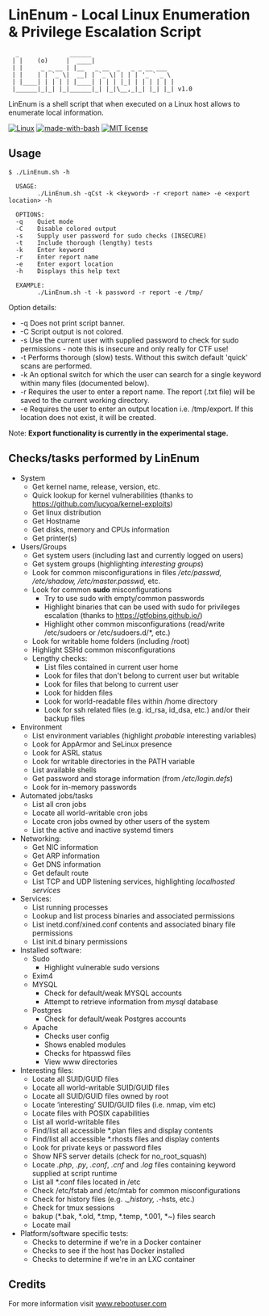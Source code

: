 # LinEnum - Local Linux Enumeration & Privilege Escalation Script

      _              ______                       
     | |    (o)     |  ____|                      
     | |     _ _ __ | |__   _ __  _   _ _ __ ___  
     | |    | | `_ \|  __| | `_ \| | | | '_ ` _ \ 
     | |____| | | | | |____| | | | |_| | | | | | |
     |______|_|_| |_|______|_| |_|\__,_|_| |_| |_| v1.0

LinEnum is a shell script that when executed on a Linux host allows to enumerate local information.

[![Linux](https://svgshare.com/i/Zhy.svg)](https://svgshare.com/i/Zhy.svg)
[![made-with-bash](https://img.shields.io/badge/Made%20with-Bash-1f425f.svg)](https://www.gnu.org/software/bash/)
[![MIT license](https://img.shields.io/badge/License-MIT-blue.svg)](https://lbesson.mit-license.org/)

## Usage

    $ ./LinEnum.sh -h
    
      USAGE:
            ./LinEnum.sh -qCst -k <keyword> -r <report name> -e <export location> -h
      
      OPTIONS:
      -q    Quiet mode
      -C    Disable colored output
      -s    Supply user password for sudo checks (INSECURE)
      -t    Include thorough (lengthy) tests
      -k    Enter keyword
      -r    Enter report name
      -e    Enter export location
      -h    Displays this help text
      
      EXAMPLE:
            ./LinEnum.sh -t -k password -r report -e /tmp/

Option details:
* -q Does not print script banner.
* -C Script output is not colored.
* -s Use the current user with supplied password to check for sudo permissions - note this is insecure and only really for CTF use!
* -t Performs thorough (slow) tests. Without this switch default 'quick' scans are performed.
* -k An optional switch for which the user can search for a single keyword within many files (documented below).
* -r Requires the user to enter a report name. The report (.txt file) will be saved to the current working directory.
* -e Requires the user to enter an output location i.e. /tmp/export. If this location does not exist, it will be created.

Note: **Export functionality is currently in the experimental stage.**

## Checks/tasks performed by LinEnum
* System
  * Get kernel name, release, version, etc.
  * Quick lookup for kernel vulnerabilities (thanks to https://github.com/lucyoa/kernel-exploits)
  * Get linux distribution
  * Get Hostname
  * Get disks, memory and CPUs information
  * Get printer(s)
* Users/Groups
  * Get system users (including last and currently logged on users) 
  * Get system groups (highlighting *interesting groups*)
  * Look for common misconfigurations in files */etc/passwd, /etc/shadow, /etc/master.passwd,* etc.
  * Look for common **sudo** misconfigurations
    * Try to use sudo with empty/common passwords
    * Highlight binaries that can be used with sudo for privileges escalation (thanks to https://gtfobins.github.io/)
    * Highlight other common misconfigurations (read/write /etc/sudoers or /etc/sudoers.d/*, etc.)
  * Look for writable home folders (including /root)
  * Highlight SSHd common misconfigurations
  * Lengthy checks:
    * List files contained in current user home
    * Look for files that don't belong to current user but writable
    * Look for files that belong to current user
    * Look for hidden files
    * Look for world-readable files within /home directory
    * Look for ssh related files (e.g. id_rsa, id_dsa, etc.) and/or their backup files
* Environment
  * List environment variables (highlight *probable* interesting variables)
  * Look for AppArmor and SeLinux presence
  * Look for ASRL status
  * Look for writable directories in the PATH variable
  * List available shells
  * Get password and storage information (from */etc/login.defs*)
  * Look for in-memory passwords
* Automated jobs/tasks
  * List all cron jobs
  * Locate all world-writable cron jobs
  * Locate cron jobs owned by other users of the system
  * List the active and inactive systemd timers
* Networking:
  * Get NIC information
  * Get ARP information
  * Get DNS information
  * Get default route
  * List TCP and UDP listening services, highlighting *localhosted services* 
* Services:
  * List running processes
  * Lookup and list process binaries and associated permissions
  * List inetd.conf/xined.conf contents and associated binary file permissions
  * List init.d binary permissions
* Installed software:
  * Sudo
    * Highlight vulnerable sudo versions
  * Exim4
  * MYSQL
    * Check for default/weak MYSQL accounts
    * Attempt to retrieve information from *mysql* database
  * Postgres
    * Check for default/weak Postgres accounts
  * Apache
    * Checks user config
    * Shows enabled modules
    * Checks for htpasswd files
    * View www directories
* Interesting files:
  * Locate all SUID/GUID files
  * Locate all world-writable SUID/GUID files
  * Locate all SUID/GUID files owned by root
  * Locate ‘interesting’ SUID/GUID files (i.e. nmap, vim etc)
  * Locate files with POSIX capabilities
  * List all world-writable files
  * Find/list all accessible *.plan files and display contents
  * Find/list all accessible *.rhosts files and display contents
  * Look for private keys or password files
  * Show NFS server details (check for no_root_squash)
  * Locate *.php*, *.py*, *.conf*, *.cnf* and *.log* files containing keyword supplied at script runtime
  * List all *.conf files located in /etc
  * Check /etc/fstab and /etc/mtab for common misconfigurations
  * Check for history files (e.g. .*_history, .*-hsts, etc.)
  * Check for tmux sessions 
  * bakup (*.bak, *.old, *.tmp, *.temp, *.001, *~) files search
  * Locate mail
* Platform/software specific tests:
  * Checks to determine if we're in a Docker container
  * Checks to see if the host has Docker installed
  * Checks to determine if we're in an LXC container

## Credits
For more information visit www.rebootuser.com

